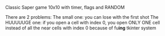 Classic Saper game 10x10 with timer, flags and RANDOM

There are 2 problems:
The small one: you can lose with the first shot
The HUUUUUGE one: if you open a cell with index 0, you open ONLY ONE cell instead of all the near cells with index 0 because of fu**ing** tkinter system
